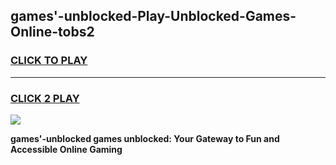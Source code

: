 
## games'-unblocked-Play-Unblocked-Games-Online-tobs2
<h3>
<a href="https://premium76.site?title=games'-unblocked&ref=24A">CLICK TO PLAY</a></h3>
<hr>

<h3>
<a href="https://premium76.site?title=games'-unblocked&ref=24A">CLICK 2 PLAY</a>
  
</h3>

<a href="https://premium76.site?title=games'-unblocked&ref=24A"><img src="https://clearcache.store/games.png"></a>


**games'-unblocked games unblocked: Your Gateway to Fun and Accessible Online Gaming**
